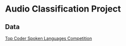 # Audio Classification Project

## Data

[Top Coder Spoken Languages Competition](https://community.topcoder.com/longcontest/?module=ViewProblemStatement&rd=16498&pm=13845)
